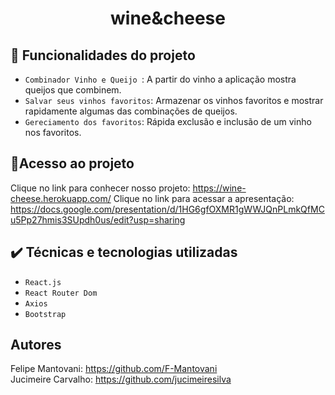 <h1 align="center"> wine&cheese </h1>

## 🔨 Funcionalidades do projeto

- `Combinador Vinho e Queijo `: A partir do vinho a aplicação mostra queijos que combinem.
- `Salvar seus vinhos favoritos`: Armazenar os vinhos favoritos e mostrar rapidamente algumas das combinações de queijos.
- `Gereciamento dos favoritos`: Rápida exclusão e inclusão de um vinho nos favoritos.


## 📁Acesso ao projeto

Clique no link para conhecer nosso projeto: https://wine-cheese.herokuapp.com/
Clique no link para acessar a apresentação: https://docs.google.com/presentation/d/1HG6gfOXMR1gWWJQnPLmkQfMCu5Pp27hmis3SUpdh0us/edit?usp=sharing

## ✔️ Técnicas e tecnologias utilizadas

- `React.js`
- `React Router Dom`
- `Axios`
- `Bootstrap`

## Autores

Felipe Mantovani: https://github.com/F-Mantovani <br>
Jucimeire Carvalho: https://github.com/jucimeiresilva




